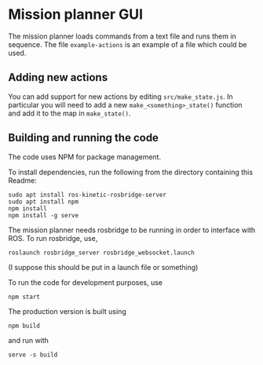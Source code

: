 # Mission planner GUI

The mission planner loads commands from a text file and runs them in sequence. The file `example-actions` is an example of a file which could be used.

## Adding new actions

You can add support for new actions by editing `src/make_state.js`. In particular you will need to add a new `make_<something>_state()` function and add it to the map in `make_state()`.

## Building and running the code

The code uses NPM for package management.

To install dependencies, run the following from the directory containing this Readme:

    sudo apt install ros-kinetic-rosbridge-server
    sudo apt install npm
    npm install
    npm install -g serve


The mission planner needs rosbridge to be running in order to interface with ROS. To run rosbridge, use,

    roslaunch rosbridge_server rosbridge_websocket.launch

(I suppose this should be put in a launch file or something)


To run the code for development purposes, use

    npm start

The production version is built using

    npm build

and run with

    serve -s build

